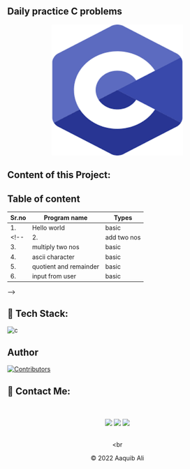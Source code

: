 ## Daily practice C problems

<div align="center"><img src="c.png" alt="output" width="300px" height="300px"> </div>

<h2> Content of this Project:</h2>

## Table of content

|Sr.no| Program name                | Types |
| -   | -                           | -     |
| 1. | Hello world                  | basic |
<!-- | 2. | add two nos                  | basic |
| 3. | multiply two nos             | basic |
| 4. | ascii character              | basic |
| 5. | quotient and remainder       | basic |
| 6. | input from user              | basic |
 -->

## 📌 Tech Stack:
<!-- <br><br> -->
![c](https://img.shields.io/badge/%20-%23E34F26.svg?&style=for-the-badge&logo=c&logoColor=white)

## Author

[![Contributors](https://contrib.rocks/image?repo=devaaquib/devfreebooks)](https://github.com/devaaquib/devfreebooks/graphs/contributors)


<h2>📌 Contact Me:</h2>
<br><br>

<div align="center">

 <a href="https://www.Twitter.com/in/aaquib-ali-39494b210/" alt="Twitter Follow">
  <img src="https://img.shields.io/badge/Twitter-0077B5?style=for-the-badge&logo=linkedin&logoColor=white"/></a>
<a href="https://aaquibdev.medium.com/" alt="Blog">
  <img src="https://img.shields.io/badge/Medium-12100E?style=for-the-badge&logo=medium&logoColor=white"></a>
<a href="https://www.linkedin.com/in/aaquib-ali-39494b210/" alt="Instgram Follow">
  <img src="https://img.shields.io/badge/LinkedIn-0077B5?style=for-the-badge&logo=linkedin&logoColor=white"/></a>

 </a><br><br

</div>
<div align="center">
© 2022 Aaquib Ali </div>
